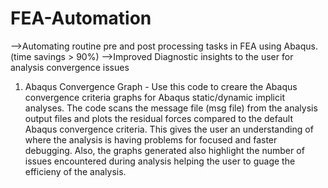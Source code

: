# FEA-Automation
-->Automating routine pre and post processing tasks in FEA using Abaqus.(time savings > 90%)
-->Improved Diagnostic insights to the user for analysis convergence issues 

1. Abaqus Convergence Graph -
Use this code to creare the Abaqus convergence criteria graphs for Abaqus static/dynamic implicit analyses. The code scans the message file (msg file) from the analysis output files and plots the residual forces compared to the default Abaqus convergence criteria. This gives the user an understanding of where the analysis is having problems for focused and faster debugging. Also, the graphs generated also highlight the number of issues encountered during analysis helping the user to guage the efficieny of the analysis.



